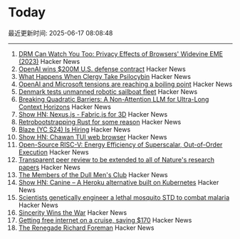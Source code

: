 # Today

最近更新时间: 2025-06-17 08:08:48

--- 
1. [DRM Can Watch You Too: Privacy Effects of Browsers' Widevine EME (2023)](https://hal.science/hal-04179324v1/document) Hacker News
2. [OpenAI wins $200M U.S. defense contract](https://www.cnbc.com/2025/06/16/openai-wins-200-million-us-defense-contract.html) Hacker News
3. [What Happens When Clergy Take Psilocybin](https://nautil.us/clergy-blown-away-by-psilocybin-1217112/) Hacker News
4. [OpenAI and Microsoft tensions are reaching a boiling point](https://www.wsj.com/tech/ai/openai-and-microsoft-tensions-are-reaching-a-boiling-point-4981c44f) Hacker News
5. [Denmark tests unmanned robotic sailboat fleet](https://apnews.com/article/denmark-robot-sailboats-baltic-sea-bfa31c98cf7c93320115c0ad0e6908c5) Hacker News
6. [Breaking Quadratic Barriers: A Non-Attention LLM for Ultra-Long Context Horizons](https://arxiv.org/abs/2506.01963) Hacker News
7. [Show HN: Nexus.js - Fabric.js for 3D](https://punk.cam/lab/nexus) Hacker News
8. [Retrobootstrapping Rust for some reason](https://graydon2.dreamwidth.org/317484.html) Hacker News
9. [Blaze (YC S24) Is Hiring](https://www.ycombinator.com/companies/blaze-2/jobs/dzNmNuw-junior-software-engineer) Hacker News
10. [Show HN: Chawan TUI web browser](https://chawan.net/news/chawan-0-2-0.html) Hacker News
11. [Open-Source RISC-V: Energy Efficiency of Superscalar, Out-of-Order Execution](https://arxiv.org/abs/2505.24363) Hacker News
12. [Transparent peer review to be extended to all of Nature's research papers](https://www.nature.com/articles/d41586-025-01880-9) Hacker News
13. [The Members of the Dull Men's Club](https://www.theguardian.com/society/2025/jun/09/meet-the-members-of-the-dull-mens-club-some-of-them-would-bore-the-ears-off-you) Hacker News
14. [Show HN: Canine – A Heroku alternative built on Kubernetes](https://github.com/czhu12/canine) Hacker News
15. [Scientists genetically engineer a lethal mosquito STD to combat malaria](https://newatlas.com/biology/genetically-engineered-lethal-mosquito-std-combat-malaria/) Hacker News
16. [Sincerity Wins the War](https://www.wheresyoured.at/sic/) Hacker News
17. [Getting free internet on a cruise, saving $170](https://angad.me/blog/2025/getting-free-cruise-internet/) Hacker News
18. [The Renegade Richard Foreman](https://yalereview.org/article/jennifer-krasinski-richard-foreman) Hacker News
